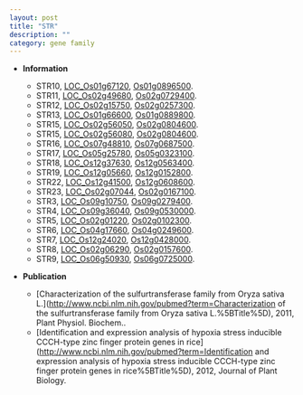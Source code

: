 ```yaml
---
layout: post
title: "STR"
description: ""
category: gene family
---
```


* **Information**  
    + STR10, [LOC_Os01g67120](http://rice.uga.edu/cgi-bin/ORF_infopage.cgi?orf=LOC_Os01g67120), [Os01g0896500](https://rapdb.dna.affrc.go.jp/locus/?name=Os01g0896500).
    + STR11, [LOC_Os02g49680](http://rice.uga.edu/cgi-bin/ORF_infopage.cgi?orf=LOC_Os02g49680), [Os02g0729400](https://rapdb.dna.affrc.go.jp/locus/?name=Os02g0729400).
    + STR12, [LOC_Os02g15750](http://rice.uga.edu/cgi-bin/ORF_infopage.cgi?orf=LOC_Os02g15750), [Os02g0257300](https://rapdb.dna.affrc.go.jp/locus/?name=Os02g0257300).
    + STR13, [LOC_Os01g66600](http://rice.uga.edu/cgi-bin/ORF_infopage.cgi?orf=LOC_Os01g66600), [Os01g0889800](https://rapdb.dna.affrc.go.jp/locus/?name=Os01g0889800).
    + STR15, [LOC_Os02g56050](http://rice.uga.edu/cgi-bin/ORF_infopage.cgi?orf=LOC_Os02g56050), [Os02g0804600](https://rapdb.dna.affrc.go.jp/locus/?name=Os02g0804600).
    + STR15, [LOC_Os02g56080](http://rice.uga.edu/cgi-bin/ORF_infopage.cgi?orf=LOC_Os02g56080), [Os02g0804600](https://rapdb.dna.affrc.go.jp/locus/?name=Os02g0804600).
    + STR16, [LOC_Os07g48810](http://rice.uga.edu/cgi-bin/ORF_infopage.cgi?orf=LOC_Os07g48810), [Os07g0687500](https://rapdb.dna.affrc.go.jp/locus/?name=Os07g0687500).
    + STR17, [LOC_Os05g25780](http://rice.uga.edu/cgi-bin/ORF_infopage.cgi?orf=LOC_Os05g25780), [Os05g0323100](https://rapdb.dna.affrc.go.jp/locus/?name=Os05g0323100).
    + STR18, [LOC_Os12g37630](http://rice.uga.edu/cgi-bin/ORF_infopage.cgi?orf=LOC_Os12g37630), [Os12g0563400](https://rapdb.dna.affrc.go.jp/locus/?name=Os12g0563400).
    + STR19, [LOC_Os12g05660](http://rice.uga.edu/cgi-bin/ORF_infopage.cgi?orf=LOC_Os12g05660), [Os12g0152800](https://rapdb.dna.affrc.go.jp/locus/?name=Os12g0152800).
    + STR22, [LOC_Os12g41500](http://rice.uga.edu/cgi-bin/ORF_infopage.cgi?orf=LOC_Os12g41500), [Os12g0608600](https://rapdb.dna.affrc.go.jp/locus/?name=Os12g0608600).
    + STR23, [LOC_Os02g07044](http://rice.uga.edu/cgi-bin/ORF_infopage.cgi?orf=LOC_Os02g07044), [Os02g0167100](https://rapdb.dna.affrc.go.jp/locus/?name=Os02g0167100).
    + STR3, [LOC_Os09g10750](http://rice.uga.edu/cgi-bin/ORF_infopage.cgi?orf=LOC_Os09g10750), [Os09g0279400](https://rapdb.dna.affrc.go.jp/locus/?name=Os09g0279400).
    + STR4, [LOC_Os09g36040](http://rice.uga.edu/cgi-bin/ORF_infopage.cgi?orf=LOC_Os09g36040), [Os09g0530000](https://rapdb.dna.affrc.go.jp/locus/?name=Os09g0530000).
    + STR5, [LOC_Os02g01220](http://rice.uga.edu/cgi-bin/ORF_infopage.cgi?orf=LOC_Os02g01220), [Os02g0102300](https://rapdb.dna.affrc.go.jp/locus/?name=Os02g0102300).
    + STR6, [LOC_Os04g17660](http://rice.uga.edu/cgi-bin/ORF_infopage.cgi?orf=LOC_Os04g17660), [Os04g0249600](https://rapdb.dna.affrc.go.jp/locus/?name=Os04g0249600).
    + STR7, [LOC_Os12g24020](http://rice.uga.edu/cgi-bin/ORF_infopage.cgi?orf=LOC_Os12g24020), [Os12g0428000](https://rapdb.dna.affrc.go.jp/locus/?name=Os12g0428000).
    + STR8, [LOC_Os02g06290](http://rice.uga.edu/cgi-bin/ORF_infopage.cgi?orf=LOC_Os02g06290), [Os02g0157600](https://rapdb.dna.affrc.go.jp/locus/?name=Os02g0157600).
    + STR9, [LOC_Os06g50930](http://rice.uga.edu/cgi-bin/ORF_infopage.cgi?orf=LOC_Os06g50930), [Os06g0725000](https://rapdb.dna.affrc.go.jp/locus/?name=Os06g0725000).

* **Publication**  
    + [Characterization of the sulfurtransferase family from Oryza sativa L.](http://www.ncbi.nlm.nih.gov/pubmed?term=Characterization of the sulfurtransferase family from Oryza sativa L.%5BTitle%5D), 2011, Plant Physiol. Biochem..
    + [Identification and expression analysis of hypoxia stress inducible CCCH-type zinc finger protein genes in rice](http://www.ncbi.nlm.nih.gov/pubmed?term=Identification and expression analysis of hypoxia stress inducible CCCH-type zinc finger protein genes in rice%5BTitle%5D), 2012, Journal of Plant Biology.


